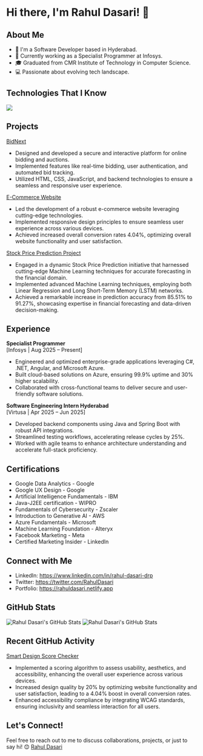 # Hi there, I'm Rahul Dasari! 👋

## About Me
- 🌱 I'm a Software Developer based in Hyderabad.
- 💼 Currently working as a Specialist Programmer at Infosys.
- 🎓 Graduated from CMR Institute of Technology in Computer Science.
- 💻 Passionate about evolving tech landscape.


## Technologies That I Know
<a href="https://skillicons.dev">
    <img src="https://skillicons.dev/icons?i=git,c,cpp,py,java,cs,css,discord,docker,figma,github,html,js,linux,mysql,dotnet,react,angular,vscode,arduino,bootstrap,eclipse,pycharm,selenium,wordpress,stackoverflow,sublime&perline=14" />
  </a>

## Projects
 [BidNext](https://github.com/RahulDasari1/bidnext)
 - Designed and developed a secure and interactive platform for online bidding and auctions.
 - Implemented features like real-time bidding, user authentication, and automated bid tracking.
 - Utilized HTML, CSS, JavaScript, and backend technologies to ensure a seamless and responsive user experience.
 
 [E-Commerce Website](https://github.com/RahulDasari1/ecommercewebiste/)
 - Led the development of a robust e-commerce website leveraging cutting-edge technologies.
 - Implemented responsive design principles to ensure seamless user experience across various devices.
 - Achieved increased overall conversion rates 4.04%, optimizing overall website functionality and user satisfaction.

 [Stock Price Prediction Project](https://github.com/RahulDasari1/Stock_Price_Prediction_Project/)
 - Engaged in a dynamic Stock Price Prediction initiative that harnessed cutting-edge Machine Learning techniques for accurate forecasting in the financial domain.
 - Implemented advanced Machine Learning techniques, employing both Linear Regression and Long Short-Term Memory (LSTM) networks.
 - Achieved a remarkable increase in prediction accuracy from 85.51% to 91.27%, showcasing expertise in financial forecasting and data-driven decision-making.



## Experience

**Specialist Programmer**<br/>
[Infosys | Aug 2025 – Present]<br/>
- Engineered and optimized enterprise-grade applications leveraging C#, .NET, Angular, and Microsoft Azure.
- Built cloud-based solutions on Azure, ensuring 99.9% uptime and 30% higher scalability.
- Collaborated with cross-functional teams to deliver secure and user-friendly software solutions.

**Software Engineering Intern Hyderabad**<br/>
[Virtusa | Apr 2025 – Jun 2025]<br/>
- Developed backend components using Java and Spring Boot with robust API integrations.
- Streamlined testing workflows, accelerating release cycles by 25%.
- Worked with agile teams to enhance architecture understanding and accelerate full-stack proficiency.


## Certifications
- Google Data Analytics - Google
- Google UX Design - Google
- Artificial Intelligence Fundamentals - IBM
- Java-J2EE certification - WIPRO
- Fundamentals of Cybersecurity - Zscaler
- Introduction to Generative AI - AWS
- Azure Fundamentals - Microsoft
- Machine Learning Foundation - Alteryx
- Facebook Marketing - Meta
- Certified Marketing Insider - LinkedIn 


## Connect with Me
- LinkedIn: https://www.linkedin.com/in/rahul-dasari-drp
- Twitter: https://twitter.com/RahulDasari
- Portfolio: https://rahuldasari.netlify.app

## GitHub Stats
![Rahul Dasari's GitHub Stats](https://github-readme-stats.vercel.app/api?username=RahulDasari1&theme=dark&show_icons=true&count_private=true)
![Rahul Dasari's GitHub Stats](https://github-readme-streak-stats.herokuapp.com/?user=RahulDasari1&theme=dark&hide_border=false)
 
## Recent GitHub Activity
 [Smart Design Score Checker](https://github.com/RahulDasari1/Smart-Design-Score-Checker)
 -  Implemented a scoring algorithm to assess usability, aesthetics, and accessibility, enhancing the overall user experience across various devices.
 -  Increased design quality by 20% by optimizing website functionality and user satisfaction, leading to a 4.04% boost in overall conversion rates.
 -  Enhanced accessibility compliance by integrating WCAG standards, ensuring inclusivity and seamless interaction for all users.
   
## Let's Connect!
Feel free to reach out to me to discuss collaborations, projects, or just to say hi! 😊 [Rahul Dasari](https://rahuldasari.netlify.app/)

